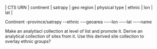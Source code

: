 
| CTS URN | continent | satrapy | geo region | physical type | ethnic |  lon | lat |  

Continent
-province/satrapy
--ethnic
---geoarea
----lon
----lat
----name


Make an analytiacl collection at level of list and promote it.
Derive an analytical collection of sites from it.
Use this derived site collection to overlay ethnic groups?